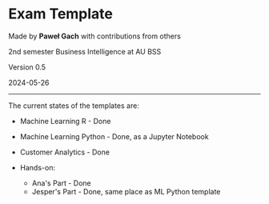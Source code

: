 # Exam Template

Made by **Paweł Gach** with contributions from others

2nd semester Business Intelligence at AU BSS

Version 0.5

2024-05-26

------------------------------------------------------------------------

The current states of the templates are:

- Machine Learning R - Done
- Machine Learning Python - Done, as a Jupyter Notebook
- Customer Analytics - Done

- Hands-on:
    - Ana's Part - Done
    - Jesper's Part - Done, same place as ML Python template
